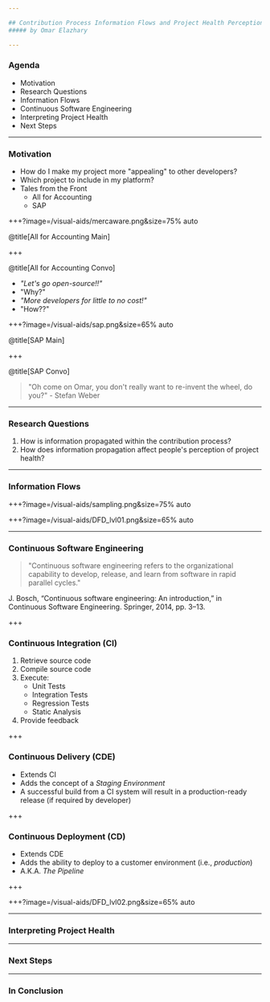 ```yaml
---

## Contribution Process Information Flows and Project Health Perception
##### by Omar Elazhary

---
```


### Agenda
- Motivation
- Research Questions
- Information Flows
- Continuous Software Engineering
- Interpreting Project Health
- Next Steps

---

### Motivation
- How do I make my project more "appealing" to other developers?
- Which project to include in my platform?
- Tales from the Front
    * All for Accounting
    * SAP

+++?image=/visual-aids/mercaware.png&size=75% auto

@title[All for Accounting Main]

+++

@title[All for Accounting Convo]

- _"Let's go open-source!!"_
- "Why?"
- _"More developers for little to no cost!"_
- "How??"

+++?image=/visual-aids/sap.png&size=65% auto

@title[SAP Main]

+++

@title[SAP Convo]

> "Oh come on Omar, you don't really want to re-invent the wheel, do you?" - Stefan Weber

---

### Research Questions

1. How is information propagated within the contribution process?
2. How does information propagation affect people's perception of project health?

---

### Information Flows

+++?image=/visual-aids/sampling.png&size=75% auto

+++?image=/visual-aids/DFD_lvl01.png&size=65% auto

---

### Continuous Software Engineering

> "Continuous software engineering refers to the organizational capability to develop, release, and learn from software in rapid parallel cycles."

J. Bosch, “Continuous software engineering: An introduction,” in Continuous Software Engineering. Springer, 2014, pp. 3–13.

+++

### Continuous Integration (CI)

1. Retrieve source code
2. Compile source code
3. Execute:
    - Unit Tests
    - Integration Tests
    - Regression Tests
    - Static Analysis
4. Provide feedback

+++

### Continuous Delivery (CDE)

- Extends CI
- Adds the concept of a _Staging Environment_
- A successful build from a CI system will result in a production-ready release (if required by developer)

+++

### Continuous Deployment (CD)

- Extends CDE
- Adds the ability to deploy to a customer environment (i.e., _production_)
- A.K.A. _The Pipeline_

+++

+++?image=/visual-aids/DFD_lvl02.png&size=65% auto

---

### Interpreting Project Health

---

### Next Steps

---

### In Conclusion
